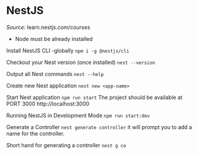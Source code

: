# NestJS

*Source:* learn.nestjs.com/courses

* Node must be already installed

Install NestJS CLI -globally
`npm i -g @nestjs/cli`

Checkout your Nest version (once installed)
`nest --version`

Output all Nest commands
`nest --help`

Create new Nest application
`nest new <app-name>`

Start Nest application
`npm run start`
The project should be available at PORT 3000
http://localhost:3000

Running NestJS in Development Mode
`npm run start:dev`

Generate a Controller
`nest generate controller`
it will prompt you to add a name for the controller.

Short hand for generating a controller
`nest g co`


